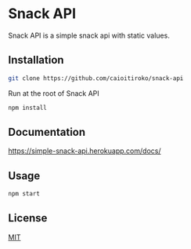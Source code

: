 # Snack API

Snack API is a simple snack api with static values.

## Installation

```bash
git clone https://github.com/caioitiroko/snack-api
```

Run at the root of Snack API

```bash
npm install
```

## Documentation
https://simple-snack-api.herokuapp.com/docs/

## Usage

```bash
npm start
```

## License
[MIT](https://choosealicense.com/licenses/mit/)
